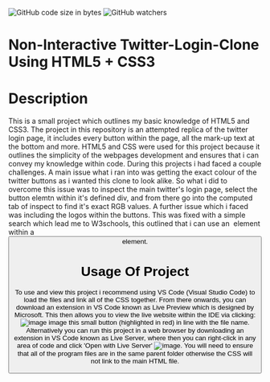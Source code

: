 <img alt="GitHub code size in bytes" src="https://img.shields.io/github/languages/code-size/TPlatts04/Twitter-Login-Clone"> <img alt="GitHub watchers" src="https://img.shields.io/github/watchers/TPlatts04/Twitter-Login-Clone">

# Non-Interactive Twitter-Login-Clone Using HTML5 + CSS3

# Description
This is a small project which outlines my basic knowledge of HTML5 and CSS3. The project in this repository is an attempted replica of the twitter login page, it includes every button within the page, all the mark-up text at the bottom and more. HTML5 and CSS were used for this project because it outlines the simplicity of the webpages development and ensures that i can convey my knowledge within code. During this projects i had faced a couple challenges. A main issue what i ran into was getting the exact colour of the twitter buttons as i wanted this clone to look alike. So what i did to overcome this issue was to inspect the main twitter's login page, select the button elemtn within it's defined div, and from there go into the computed tab of inspect to find it's exact RGB values. A further issue which i faced was including the logos within the buttons. This was fixed with a simple search which lead me to W3schools, this outlined that i can use an <img> element within a <button> element.

# Usage Of Project
To use and view this project i recommend using VS Code (Visual Studio Code) to load the files and link all of the CSS together. From there onwards, you can download an extension in VS Code known as Live Preview which is designed by Microsoft. This then allows you to view the live website within the IDE via clicking: ![image](https://github.com/TPlatts04/Twitter-Login-Clone/assets/67462990/86878a4a-6aee-4184-abc3-f67a0ea877e9) image this small button (highlighted in red) in line with the file name. Alternatively you can run this project in a web browser by downloading an extension in VS Code known as Live Server, where then you can right-click in any area of code and click 'Open with Live Server' ![image](https://github.com/TPlatts04/Twitter-Login-Clone/assets/67462990/7395994e-b3cd-47a8-a28a-00bfa57f2cba). You will need to ensure that all of the program files are in the same parent folder otherwise the CSS will not link to the main HTML file.
